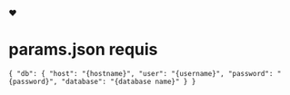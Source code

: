:heart:

# params.json requis
`{
   "db": {
     "host": "{hostname}",
     "user": "{username}",
     "password": "{password}",
     "database": "{database name}"
   }
 }
 `